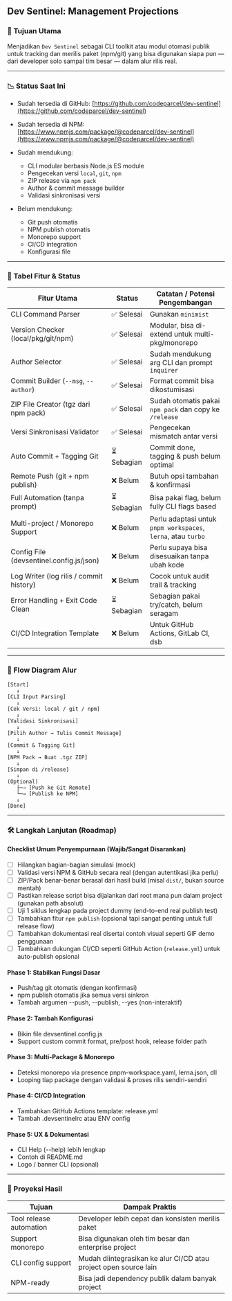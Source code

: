 ## Dev Sentinel: Management Projections

### 🌟 Tujuan Utama

Menjadikan `Dev Sentinel` sebagai CLI toolkit atau modul otomasi publik untuk tracking dan merilis paket (npm/git) yang bisa digunakan siapa pun — dari developer solo sampai tim besar — dalam alur rilis real.

---

### 📉 Status Saat Ini

* Sudah tersedia di GitHub: [https://github.com/codeparcel/dev-sentinel](https://github.com/codeparcel/dev-sentinel)
* Sudah tersedia di NPM: [https://www.npmjs.com/package/@codeparcel/dev-sentinel](https://www.npmjs.com/package/@codeparcel/dev-sentinel)
* Sudah mendukung:

  * CLI modular berbasis Node.js ES module
  * Pengecekan versi `local`, `git`, `npm`
  * ZIP release via `npm pack`
  * Author & commit message builder
  * Validasi sinkronisasi versi
* Belum mendukung:

  * Git push otomatis
  * NPM publish otomatis
  * Monorepo support
  * CI/CD integration
  * Konfigurasi file

---

### 📅 Tabel Fitur & Status

| Fitur Utama                              | Status     | Catatan / Potensi Pengembangan                                |
| ---------------------------------------- | ---------- | ------------------------------------------------------------- |
| CLI Command Parser                       | ✅ Selesai  | Gunakan `minimist`                                            |
| Version Checker (local/pkg/git/npm)      | ✅ Selesai  | Modular, bisa di-extend untuk multi-pkg/monorepo              |
| Author Selector                          | ✅ Selesai  | Sudah mendukung arg CLI dan prompt `inquirer`                 |
| Commit Builder (`--msg`, `--author`)     | ✅ Selesai  | Format commit bisa dikostumisasi                              |
| ZIP File Creator (tgz dari npm pack)     | ✅ Selesai  | Sudah otomatis pakai `npm pack` dan copy ke `/release`        |
| Versi Sinkronisasi Validator             | ✅ Selesai  | Pengecekan mismatch antar versi                               |
| Auto Commit + Tagging Git                | ⏳ Sebagian | Commit done, tagging & push belum optimal                     |
| Remote Push (git + npm publish)          | ❌ Belum    | Butuh opsi tambahan & konfirmasi                              |
| Full Automation (tanpa prompt)           | ⏳ Sebagian | Bisa pakai flag, belum fully CLI flags based                  |
| Multi-project / Monorepo Support         | ❌ Belum    | Perlu adaptasi untuk `pnpm workspaces`, `lerna`, atau `turbo` |
| Config File (devsentinel.config.js/json) | ❌ Belum    | Perlu supaya bisa disesuaikan tanpa ubah kode                 |
| Log Writer (log rilis / commit history)  | ❌ Belum    | Cocok untuk audit trail & tracking                            |
| Error Handling + Exit Code Clean         | ⏳ Sebagian | Sebagian pakai try/catch, belum seragam                       |
| CI/CD Integration Template               | ❌ Belum    | Untuk GitHub Actions, GitLab CI, dsb                          |

---

### 🔄 Flow Diagram Alur

```
[Start]
   ↓
[CLI Input Parsing]
   ↓
[Cek Versi: local / git / npm]
   ↓
[Validasi Sinkronisasi]
   ↓
[Pilih Author → Tulis Commit Message]
   ↓
[Commit & Tagging Git]
   ↓
[NPM Pack → Buat .tgz ZIP]
   ↓
[Simpan di /release]
   ↓
(Optional)
   ├─→ [Push ke Git Remote]
   └─→ [Publish ke NPM]
   ↓
[Done]
```

---

### 🛠️ Langkah Lanjutan (Roadmap)

#### Checklist Umum Penyempurnaan (Wajib/Sangat Disarankan)
- [ ] Hilangkan bagian-bagian simulasi (mock)
- [ ] Validasi versi NPM & GitHub secara real (dengan autentikasi jika perlu)
- [ ] ZIP/Pack benar-benar berasal dari hasil build (misal `dist/`, bukan source mentah)
- [ ] Pastikan release script bisa dijalankan dari root mana pun dalam project (gunakan path absolut)
- [ ] Uji 1 siklus lengkap pada project dummy (end-to-end real publish test)
- [ ] Tambahkan fitur `npm publish` (opsional tapi sangat penting untuk full release flow)
- [ ] Tambahkan dokumentasi real disertai contoh visual seperti GIF demo penggunaan
- [ ] Tambahkan dukungan CI/CD seperti GitHub Action (`release.yml`) untuk auto-publish opsional

#### Phase 1: Stabilkan Fungsi Dasar

* Push/tag git otomatis (dengan konfirmasi)
* npm publish otomatis jika semua versi sinkron
* Tambah argumen --push, --publish, --yes (non-interaktif)

#### Phase 2: Tambah Konfigurasi
* Bikin file devsentinel.config.js
* Support custom commit format, pre/post hook, release folder path

#### Phase 3: Multi-Package & Monorepo
* Deteksi monorepo via presence pnpm-workspace.yaml, lerna.json, dll
* Looping tiap package dengan validasi & proses rilis sendiri-sendiri

#### Phase 4: CI/CD Integration
* Tambahkan GitHub Actions template: release.yml
* Tambah .devsentinelrc atau ENV config

#### Phase 5: UX & Dokumentasi
* CLI Help (--help) lebih lengkap
* Contoh di README.md
* Logo / banner CLI (opsional)

---

### 🔮 Proyeksi Hasil

| Tujuan                  | Dampak Praktis                                                   |
| ----------------------- | ---------------------------------------------------------------- |
| Tool release automation | Developer lebih cepat dan konsisten merilis paket                |
| Support monorepo        | Bisa digunakan oleh tim besar dan enterprise project             |
| CLI config support      | Mudah diintegrasikan ke alur CI/CD atau project open source lain |
| NPM-ready               | Bisa jadi dependency publik dalam banyak project                 |
